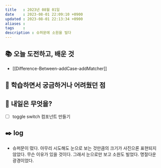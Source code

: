 ```yaml
---
title   : 2023년 08월 01일
date    : 2023-08-01 22:09:10 +0900
updated : 2023-08-01 22:13:34 +0900
aliases : 
tags    : 
description : 슈퍼문에 소원을 빌다
---
```

## 📚 오늘 도전하고, 배운 것
- [[Difference-Between-addCase-addMatcher]]

## 🤔 학습하면서 궁금하거나 어려웠던 점

## 🌅 내일은 무엇을?
- [ ] toggle switch 컴포넌트 만들기

## ✒️ log

- 슈퍼문이 떴다. 아무리 시도해도 눈으로 보는 것만큼의 크기가 사진으론 표현되지 않았다. 무슨 이유가 있을 것이다. 그래서 눈으로만 보고 소원도 빌었다. 명절다운 광경이었다.
